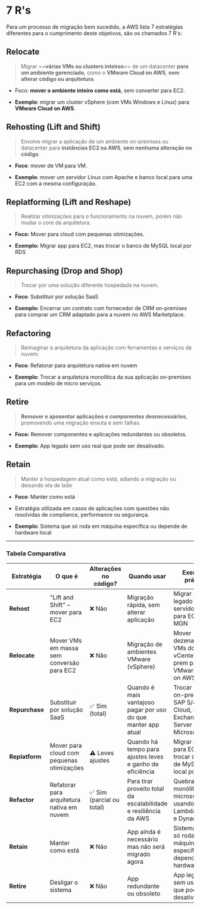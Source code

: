 # 7 R's
Para um processo de migração bem sucedido, a AWS lista 7 estratégias diferentes para o cumprimento deste objetivos, são os chamados 7 R's:

## **R**elocate
> Migrar ==**várias VMs ou clusters inteiros**== de um datacenter **para um ambiente gerenciado**, como o **VMware Cloud on AWS**, **sem alterar código ou arquitetura**.

- Foco: **mover o ambiente inteiro como está**, sem converter para EC2.
    
- **Exemplo**: migrar um cluster vSphere (com VMs Windows e Linux) para **VMware Cloud on AWS**.

## **R**ehosting (Lift and Shift)
> Envolve migrar a aplicação de um ambiente on-premises ou datacenter para **instâncias EC2 na AWS**, **sem nenhuma alteração no código**.

- **Foco**: mover de VM para VM.

- **Exemplo**: mover um servidor Linux com Apache e banco local para uma EC2 com a mesma configuração.

## **R**eplatforming (Lift and Reshape)
> Realizar otimizações para o funcionamento na nuvem, porém não mudar o core da arquitetura.
- **Foco:** Mover para cloud com pequenas otimizações.

- **Exemplo:** Migrar app para EC2, mas trocar o banco de MySQL local por RDS

## **R**epurchasing (Drop and Shop)
> Trocar por uma solução diferente hospedada na nuvem.

- **Foco**: Substituir por solução SaaS

- **Exemplo:** Encerrar um contrato com fornecedor de CRM on-premises para comprar um CRM adaptado para a nuvem no AWS Marketplace.

## **R**efactoring
> Reimaginar a arquitetura da aplicação com ferramentas e serviços da nuvem.

- **Foco**: Refatorar para arquitetura nativa em nuvem

- **Exemplo:** Trocar a arquitetura monolítica da sua aplicação on-premises para um modelo de micro serviços.

## **R**etire
> **Remover e aposentar aplicações e componentes desnecessários**, promovendo uma migração enxuta e sem falhas.

- **Foco:** Remover componentes e aplicações redundantes ou obsoletos.

- **Exemplo:** App legado sem uso real que pode ser desativado.

## **R**etain
> Manter a hospedagem atual como está, adiando a migração ou deixando ela de lado

- **Foco**: Manter como está

- Estratégia utilizada em casos de aplicações com questões não resolvidas de compliance, performance ou segurança.

- **Exemplo:** Sistema que só roda em máquina específica ou depende de hardware local

--- 
### Tabela Comparativa

| **Estratégia** | **O que é**                                | **Alterações no código?** | **Quando usar**                                                  | **Exemplo prático**                                                            |
| -------------- | ------------------------------------------ | ------------------------- | ---------------------------------------------------------------- | ------------------------------------------------------------------------------ |
| **Rehost**     | "Lift and Shift" – mover para EC2          | ❌ Não                     | Migração rápida, sem alterar aplicação                           | Migrar app legado de servidor físico para EC2 com MGN                          |
| **Relocate**   | Mover VMs em massa sem conversão para EC2  | ❌ Não                     | Migração de ambientes VMware (vSphere)                           | Mover dezenas de VMs do vCenter on-prem para VMware Cloud on AWS               |
| **Repurchase** | Substituir por solução SaaS                | ✅ Sim (total)             | Quando é mais vantajoso pagar por uso do que manter app atual    | Trocar SAP on-prem por SAP S/4HANA Cloud, ou Exchange Server por Microsoft 365 |
| **Replatform** | Mover para cloud com pequenas otimizações  | ⚠️ Leves ajustes          | Quando há tempo para ajustes leves e ganho de eficiência         | Migrar app para EC2, mas trocar o banco de MySQL local por RDS                 |
| **Refactor**   | Refatorar para arquitetura nativa em nuvem | ✅ Sim (parcial ou total)  | Para tirar proveito total da escalabilidade e resiliência da AWS | Quebrar monólito em microsserviços usando Lambda, SQS e DynamoDB               |
| **Retain**     | Manter como está                           | ❌ Não                     | App ainda é necessário mas não será migrado agora                | Sistema que só roda em máquina específica ou depende de hardware local         |
| **Retire**     | Desligar o sistema                         | ❌ Não                     | App redundante ou obsoleto                                       | App legado sem uso real que pode ser desativado                                |